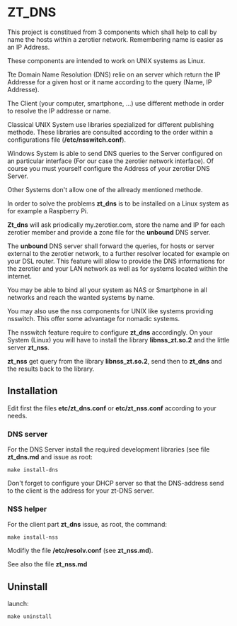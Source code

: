 # ZT_DNS

This project is constitued from 3 components which shall help to call by
name the hosts within a zerotier network. Remembering name is easier as an
IP Address.

These components are intended to work on UNIX systems as Linux.  
  
Tte Domain Name Resolution (DNS) relie on an server which return the IP Addresse for a given host or it name according to the query (Name, IP
Addresse).

The Client (your computer, smartphone, ...) use different methode in order to resolve the IP addresse or name.

Classical UNIX System use libraries spezialized for different publishing methode. These libraries are consulted according to the order within a configurations file (**/etc/nsswitch.conf**).

Windows System is able to send DNS queries to the Server configured on an
particular interface (For our case the zerotier network interface). Of course you must yourself configure the Address of your zerotier DNS Server.

Other Systems don't allow one of the allready mentioned methode.

In order to solve the problems **zt_dns** is to be installed on a Linux
system as for example a Raspberry Pi.

**Zt_dns** will ask priodically my.zerotier.com, store the name and IP for each zerotier member and provide a zone file for the **unbound** DNS server.

The **unbound** DNS server shall forward the queries, for hosts or server external to the zerotier network, to a further resolver located for example on your DSL router. This feature will allow to provide the DNS informations for the zerotier and your LAN network as well as for systems located within the internet.

You may be able to bind all your system as NAS or Smartphone in all networks and reach the wanted systems by name.

You may also use the nss components for UNIX like systems providing nsswitch. This offer some advantage for nomadic systems.

The nsswitch feature require to configure **zt\_dns** accordingly. On your System (Linux) you will have to install the library **libnss\_zt.so.2** and the little server **zt\_nss**.

**zt\_nss** get query from the library **libnss\_zt.so.2**, send then to **zt\_dns** and the results back to the library.

## Installation

Edit first the files **etc/zt\_dns.conf** or **etc/zt\_nss.conf** according to your needs.

### DNS server

For the DNS Server install the required development libraries (see file
**zt\_dns.md** and issue as root:

```
make install-dns
```

Don't forget to configure your DHCP server so that the DNS-address send to the client is the address for your zt-DNS server.

### NSS helper

For the client part **zt\_dns** issue, as root, the command:

```
make install-nss
```

Modifiy the file **/etc/resolv.conf** (see **zt\_nss.md**).

See also the file **zt\_nss.md**

## Uninstall

launch:

```
make uninstall
```

